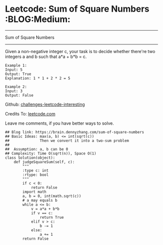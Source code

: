 # Leetcode: Sum of Square Numbers     :BLOG:Medium:


---

Sum of Square Numbers  

---

Given a non-negative integer c, your task is to decide whether there're two integers a and b such that a\*a + b\*b = c.  

    Example 1:
    Input: 5
    Output: True
    Explanation: 1 * 1 + 2 * 2 = 5

    Example 2:
    Input: 3
    Output: False

Github: [challenges-leetcode-interesting](https://github.com/DennyZhang/challenges-leetcode-interesting/tree/master/sum-of-square-numbers)  

Credits To: [leetcode.com](https://leetcode.com/problems/sum-of-square-numbers/description/)  

Leave me comments, if you have better ways to solve.  

    ## Blog link: https://brain.dennyzhang.com/sum-of-square-numbers
    ## Basic Ideas: max(a, b) <= int(sqrt(c))
    ##              Then we convert it into a two-sum problem
    ##
    ##  Assumption: a, b can be 0
    ## Complexity: Time O(sqrt(n)), Space O(1)
    class Solution(object):
        def judgeSquareSum(self, c):
            """
            :type c: int
            :rtype: bool
            """
            if c < 0:
                return False
            import math
            a, b = 0, int(math.sqrt(c))
            # a may equals b
            while a <= b:
                v = a*a + b*b
                if v == c:
                    return True
                elif v > c:
                    b -= 1
                else:
                    a += 1
            return False
